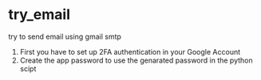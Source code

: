 # try_email
try to send email using gmail smtp

1. First you have to set up 2FA authentication in your Google Account
2. Create the app password to use the genarated password in the python scipt

